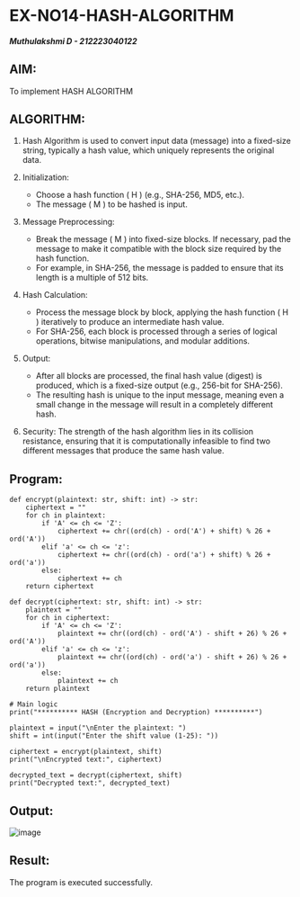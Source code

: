 # EX-NO14-HASH-ALGORITHM
##### Muthulakshmi D - 212223040122
## AIM:
To implement HASH ALGORITHM

## ALGORITHM:

1. Hash Algorithm is used to convert input data (message) into a fixed-size string, typically a hash value, which uniquely represents the original data.

2. Initialization:
   - Choose a hash function \( H \) (e.g., SHA-256, MD5, etc.).
   - The message \( M \) to be hashed is input.

3. Message Preprocessing:
   - Break the message \( M \) into fixed-size blocks. If necessary, pad the message to make it compatible with the block size required by the hash function.
   - For example, in SHA-256, the message is padded to ensure that its length is a multiple of 512 bits.

4. Hash Calculation:
   - Process the message block by block, applying the hash function \( H \) iteratively to produce an intermediate hash value.
   - For SHA-256, each block is processed through a series of logical operations, bitwise manipulations, and modular additions.

5. Output:
   - After all blocks are processed, the final hash value (digest) is produced, which is a fixed-size output (e.g., 256-bit for SHA-256).
   - The resulting hash is unique to the input message, meaning even a small change in the message will result in a completely different hash.

6. Security: The strength of the hash algorithm lies in its collision resistance, ensuring that it is computationally infeasible to find two different messages that produce the same hash value.


## Program:
```
def encrypt(plaintext: str, shift: int) -> str:
    ciphertext = ""
    for ch in plaintext:
        if 'A' <= ch <= 'Z':
            ciphertext += chr((ord(ch) - ord('A') + shift) % 26 + ord('A'))
        elif 'a' <= ch <= 'z':
            ciphertext += chr((ord(ch) - ord('a') + shift) % 26 + ord('a'))
        else:
            ciphertext += ch
    return ciphertext

def decrypt(ciphertext: str, shift: int) -> str:
    plaintext = ""
    for ch in ciphertext:
        if 'A' <= ch <= 'Z':
            plaintext += chr((ord(ch) - ord('A') - shift + 26) % 26 + ord('A'))
        elif 'a' <= ch <= 'z':
            plaintext += chr((ord(ch) - ord('a') - shift + 26) % 26 + ord('a'))
        else:
            plaintext += ch
    return plaintext

# Main logic
print("********** HASH (Encryption and Decryption) **********")

plaintext = input("\nEnter the plaintext: ")
shift = int(input("Enter the shift value (1-25): "))

ciphertext = encrypt(plaintext, shift)
print("\nEncrypted text:", ciphertext)

decrypted_text = decrypt(ciphertext, shift)
print("Decrypted text:", decrypted_text)
```
## Output:
![image](https://github.com/user-attachments/assets/6e684c3b-9d5b-4b15-88f3-7cf49b61738b)

## Result:
The program is executed successfully.
